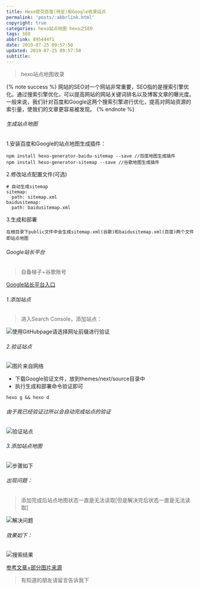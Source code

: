 ```yaml
---
title: Hexo提交百度(待定)和Google收录站点
permalink: 'posts/:abbrlink.html'
copyright: true
categories: hexo站点地图 hexo之SEO
tags: SEO
abbrlink: 895444f1
date: 2019-07-25 09:57:50
updated: 2019-07-25 09:57:50
subtitle:
---
```

<meta name="referrer" content="never">
<blockquote class="blockquote-center">hexo站点地图收录</blockquote>

{% note success %}
网站的SEO对一个网站非常重要，SEO指的是搜索引擎优化。通过搜索引擎优化，可以提高网站的网站关键词排名以及博客文章的曝光度。
一般来说，我们针对百度和Google这两个搜索引擎进行优化，提高对网站资源的索引量，使我们的文章更容易被发现。
{% endnote %}


###### 生成站点地图

1.安装百度和Google的站点地图生成插件：
```
npm install hexo-generator-baidu-sitemap --save //百度地图生成插件
npm install hexo-generator-sitemap --save //谷歌地图生成插件
```
<!--more-->

2.修改站点配置文件(可选)
```
# 自动生成sitemap
sitemap:
  path: sitemap.xml
baidusitemap:
  path: baidusitemap.xml
```
3.生成和部署
```
在根目录下public文件中会生成sitemap.xml(谷歌)和baidusitemap.xml(百度)两个文件即站点地图
```
###### Google站长平台

> 自备梯子+谷歌账号

[Google站长平台入口](https://www.google.com/webmasters/#?modal_active=none)
###### 1.添加站点
>进入Search Console，添加站点：

![使用GitHubpage请选择网址前缀进行验证](https://upload-images.jianshu.io/upload_images/3098875-32bb9281428b738f.png?imageMogr2/auto-orient/strip%7CimageView2/2/w/1240)

###### 2.验证站点
![图片来自网络](https://upload-images.jianshu.io/upload_images/3098875-a3b45bd0980abbfd.png?imageMogr2/auto-orient/strip%7CimageView2/2/w/1240)
- 下载Google验证文件，放到themes/next/source目录中
-  执行生成和部署命令验证即可
```
hexo g && hexo d
```
###### 由于我已经验证过所以会自动完成站点的验证
![验证站点](https://upload-images.jianshu.io/upload_images/3098875-144e9a44531c5761.png?imageMogr2/auto-orient/strip%7CimageView2/2/w/1240)

###### 3.添加站点地图
![步骤如下](https://upload-images.jianshu.io/upload_images/3098875-9306fcee433db0a6.png?imageMogr2/auto-orient/strip%7CimageView2/2/w/1240)

###### 出现问题：
> 添加完成后站点地图状态一直是无法读取[但是解决完后状态一直是无法读取]

![解决问题](https://upload-images.jianshu.io/upload_images/3098875-a2cba7ad8e1a9569.png?imageMogr2/auto-orient/strip%7CimageView2/2/w/1240)


###### 效果如下：
![搜索结果](https://upload-images.jianshu.io/upload_images/3098875-8ca47d711c101eae.png?imageMogr2/auto-orient/strip%7CimageView2/2/w/1240)

[参考文章+部分图片来源](https://www.93bok.com/Hexo%E6%8F%90%E4%BA%A4%E7%99%BE%E5%BA%A6%E5%92%8CGoogle%E6%94%B6%E5%BD%95%E7%AB%99%E7%82%B9/)

>有知道的朋友请留言告诉我下
